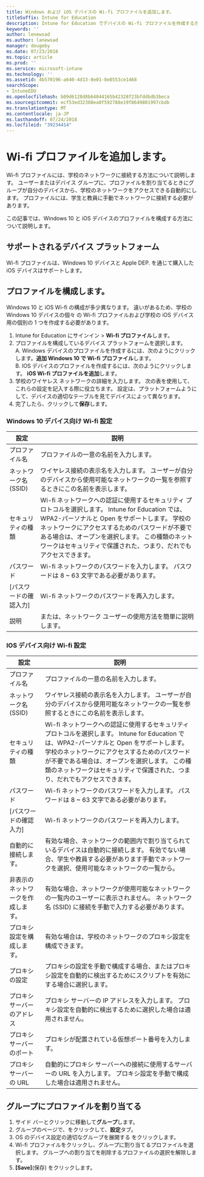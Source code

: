 ```yaml
---
title: Windows および iOS デバイスの Wi-fi プロファイルを追加します。
titleSuffix: Intune for Education
description: Intune for Education でデバイスの Wi-fi プロファイルを作成する方法について説明します。
keywords: ''
author: lenewsad
ms.author: lanewsad
manager: dougeby
ms.date: 07/23/2018
ms.topic: article
ms.prod: ''
ms.service: microsoft-intune
ms.technology: ''
ms.assetid: 4b570196-a640-4d13-8e01-8e8553ce1468
searchScope:
- IntuneEDU
ms.openlocfilehash: b09d6128d8b64044165b42328f23bfddbdb3beca
ms.sourcegitcommit: ecf53ed32308ea0f592788e19f8649801997cbdb
ms.translationtype: MT
ms.contentlocale: ja-JP
ms.lasthandoff: 07/24/2018
ms.locfileid: "39234414"
---
```

# <a name="add-a-wi-fi-profile"></a>Wi-fi プロファイルを追加します。

Wi-fi プロファイルには、学校のネットワークに接続する方法について説明します。 ユーザーまたはデバイス グループに、プロファイルを割り当てるときにグループが自分のデバイスから、学校のネットワークをアクセスできる自動的にします。 プロファイルには、学生と教員に手動でネットワークに接続する必要があります。

この記事では、Windows 10 と iOS デバイスのプロファイルを構成する方法について説明します。

## <a name="supported-device-platforms"></a>サポートされるデバイス プラットフォーム
Wi-fi プロファイルは、Windows 10 デバイスと Apple DEP. を通じて購入した iOS デバイスはサポートします。 

## <a name="configure-your-profile"></a>プロファイルを構成します。
Windows 10 と iOS Wi-fi の構成が多少異なります。 違いがあるため、学校の Windows 10 デバイスの個々 の Wi-fi プロファイルおよび学校の iOS デバイス用の個別の 1 つを作成する必要があります。
1. Intune for Education にサインイン > **Wi-fi プロファイル**します。
2. プロファイルを構成しているデバイス プラットフォームを選択します。  
    A. Windows デバイスのプロファイルを作成するには、次のようにクリックします。**追加 Windows 10 で Wi-fi プロファイル**します。   
    B. IOS デバイスのプロファイルを作成するには、次のようにクリックします。 **iOS Wi-fi プロファイルを追加**します。 
3. 学校のワイヤレス ネットワークの詳細を入力します。 次の表を使用して、これらの設定を記入する際に役立ちます。 設定は、プラットフォームようにして、デバイスの適切なテーブルを見てデバイスによって異なります。
4. 完了したら、クリックして**保存**します。

### <a name="wi-fi-settings-for-windows-10-devices"></a>Windows 10 デバイス向け Wi-fi 設定
|設定 |説明  |
|---------|---------|
|プロファイル名    |  プロファイルの一意の名前を入力します。| 
|ネットワーク名 (SSID)    |  ワイヤレス接続の表示名を入力します。 ユーザーが自分のデバイスから使用可能なネットワークの一覧を参照するときにこの名前を表示します。  |
|セキュリティの種類   |  Wi-fi ネットワークへの認証に使用するセキュリティ プロトコルを選択します。 Intune for Education では、WPA2-パーソナルと Open をサポートします。 学校のネットワークにアクセスするためのパスワードが不要である場合は、オープンを選択します。 この種類のネットワークはセキュリティで保護された、つまり、だれでもアクセスできます。| 
|パスワード    |  Wi-fi ネットワークのパスワードを入力します。 パスワードは 8 ~ 63 文字である必要があります。 | 
|[パスワードの確認入力]| Wi-fi ネットワークのパスワードを再入力します。|
|説明| または、ネットワーク ユーザーの使用方法を簡単に説明します。|  

### <a name="wi-fi-settings-for-ios-devices"></a>IOS デバイス向け Wi-fi 設定
|設定 |説明  |
|---------|---------|
|プロファイル名    |  プロファイルの一意の名前を入力します。       | 
|ネットワーク名 (SSID)    |  ワイヤレス接続の表示名を入力します。 ユーザーが自分のデバイスから使用可能なネットワークの一覧を参照するときにこの名前を表示します。        |
|セキュリティの種類   |  Wi-fi ネットワークへの認証に使用するセキュリティ プロトコルを選択します。 Intune for Education では、WPA2-パーソナルと Open をサポートします。 学校のネットワークにアクセスするためのパスワードが不要である場合は、オープンを選択します。 この種類のネットワークはセキュリティで保護された、つまり、だれでもアクセスできます。       |  
|パスワード    |  Wi-fi ネットワークのパスワードを入力します。 パスワードは 8 ~ 63 文字である必要があります。 | 
|[パスワードの確認入力]| Wi-fi ネットワークのパスワードを再入力します。|
|自動的に接続します。   |  有効な場合、ネットワークの範囲内で割り当てられているデバイスは自動的に接続します。 有効でない場合、学生や教員する必要があります手動でネットワークを選択、使用可能なネットワークの一覧から。       | 
|非表示のネットワークを作成します。   | 有効な場合、ネットワークが使用可能なネットワークの一覧内のユーザーに表示されません。 ネットワーク名 (SSID) に接続を手動で入力する必要があります。       | 
|プロキシ設定を構成します。| 有効な場合は、学校のネットワークのプロキシ設定を構成できます。|
|プロキシの設定   |  プロキシの設定を手動で構成する場合、またはプロキシ設定を自動的に検出するためにスクリプトを有効にする場合に選択します。     | 
|プロキシ サーバーのアドレス   | プロキシ サーバーの IP アドレスを入力します。 プロキシ設定を自動的に検出するために選択した場合は適用されません。      |
|プロキシ サーバーのポート| プロキシが配置されている仮想ポート番号を入力します。    | 
|プロキシ サーバーの URL  | 自動的にプロキシ サーバーへの接続に使用するサーバーの URL を入力します。 プロキシ設定を手動で構成した場合は適用されません。       |   

## <a name="assign-profile-to-groups"></a>グループにプロファイルを割り当てる
1. サイド バーとクリックに移動して**グループ**します。
2. グループのページで、をクリックして、**設定**タブ。
3. OS のデバイス設定の適切なグループを展開する をクリックします。
4. Wi-fi プロファイルをクリックし、グループに割り当てるプロファイルを選択します。 グループへの割り当てを削除するプロファイルの選択を解除します。
5. **[Save]**(保存) をクリックします。  
